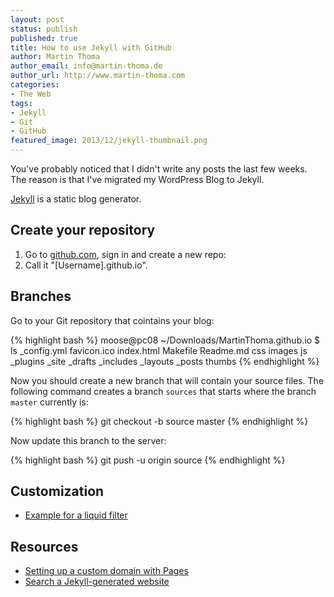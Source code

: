 ```yaml
---
layout: post
status: publish
published: true
title: How to use Jekyll with GitHub
author: Martin Thoma
author_email: info@martin-thoma.de
author_url: http://www.martin-thoma.com
categories:
- The Web
tags:
- Jekyll
- Git
- GitHub
featured_image: 2013/12/jekyll-thumbnail.png
---
```


You've probably noticed that I didn't write any posts the last 
few weeks. The reason is that I've migrated my WordPress Blog to
Jekyll.

<a href="http://jekyllrb.com/">Jekyll</a> is a static blog generator.

<h2>Create your repository</h2>
<ol>
  <li>Go to <a href="https://github.com/">github.com</a>, sign in and
      create a new repo:
  </li>
  <li>Call it "[Username].github.io".</li>
</ol>

<h2>Branches</h2>
Go to your Git repository that cointains your blog:

{% highlight bash %}
moose@pc08 ~/Downloads/MartinThoma.github.io $ ls
_config.yml  favicon.ico  index.html  Makefile  Readme.md
css          images       js          _plugins  _site
_drafts      _includes    _layouts    _posts    thumbs
{% endhighlight %}

Now you should create a new branch that will contain your source files.
The following command creates a branch `sources` that starts where
the branch `master` currently is:

{% highlight bash %}
git checkout -b source master
{% endhighlight %}

Now update this branch to the server:

{% highlight bash %}
git push -u origin source
{% endhighlight %}

<h2>Customization</h2>
<ul>
  <li><a href="http://jekyllrb.com/docs/plugins/">Example for a liquid filter</a></li>
</ul>

<h2>Resources</h2>
<ul>
  <li><a href="https://help.github.com/articles/setting-up-a-custom-domain-with-pages#setting-the-domain-in-your-repo">Setting up a custom domain with Pages</a></li>
  <li><a href="https://alybadawy.com/developing/2013/08/02/search-a-jekyll-generated-website/">Search a Jekyll-generated website</a></li>
</ul>

